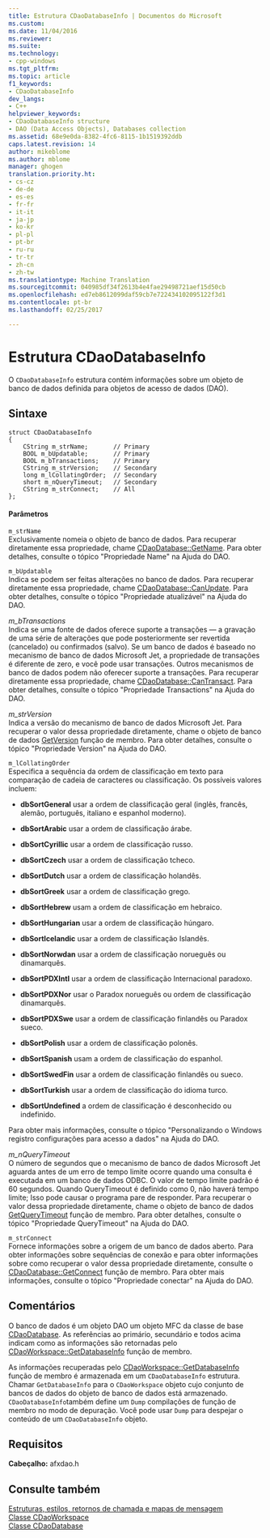 ```yaml
---
title: Estrutura CDaoDatabaseInfo | Documentos do Microsoft
ms.custom: 
ms.date: 11/04/2016
ms.reviewer: 
ms.suite: 
ms.technology:
- cpp-windows
ms.tgt_pltfrm: 
ms.topic: article
f1_keywords:
- CDaoDatabaseInfo
dev_langs:
- C++
helpviewer_keywords:
- CDaoDatabaseInfo structure
- DAO (Data Access Objects), Databases collection
ms.assetid: 68e9e0da-8382-4fc6-8115-1b1519392ddb
caps.latest.revision: 14
author: mikeblome
ms.author: mblome
manager: ghogen
translation.priority.ht:
- cs-cz
- de-de
- es-es
- fr-fr
- it-it
- ja-jp
- ko-kr
- pl-pl
- pt-br
- ru-ru
- tr-tr
- zh-cn
- zh-tw
ms.translationtype: Machine Translation
ms.sourcegitcommit: 040985df34f2613b4e4fae29498721aef15d50cb
ms.openlocfilehash: ed7eb8612099daf59cb7e722434102095122f3d1
ms.contentlocale: pt-br
ms.lasthandoff: 02/25/2017

---
```

# <a name="cdaodatabaseinfo-structure"></a>Estrutura CDaoDatabaseInfo
O `CDaoDatabaseInfo` estrutura contém informações sobre um objeto de banco de dados definida para objetos de acesso de dados (DAO).  
  
## <a name="syntax"></a>Sintaxe  
  
```  
struct CDaoDatabaseInfo  
{  
    CString m_strName;       // Primary  
    BOOL m_bUpdatable;       // Primary  
    BOOL m_bTransactions;    // Primary  
    CString m_strVersion;    // Secondary  
    long m_lCollatingOrder;  // Secondary  
    short m_nQueryTimeout;   // Secondary  
    CString m_strConnect;    // All  
};  
```  
  
#### <a name="parameters"></a>Parâmetros  
 `m_strName`  
 Exclusivamente nomeia o objeto de banco de dados. Para recuperar diretamente essa propriedade, chame [CDaoDatabase::GetName](../../mfc/reference/cdaodatabase-class.md#getname). Para obter detalhes, consulte o tópico "Propriedade Name" na Ajuda do DAO.  
  
 `m_bUpdatable`  
 Indica se podem ser feitas alterações no banco de dados. Para recuperar diretamente essa propriedade, chame [CDaoDatabase::CanUpdate](../../mfc/reference/cdaodatabase-class.md#canupdate). Para obter detalhes, consulte o tópico "Propriedade atualizável" na Ajuda do DAO.  
  
 *m_bTransactions*  
 Indica se uma fonte de dados oferece suporte a transações — a gravação de uma série de alterações que pode posteriormente ser revertida (cancelado) ou confirmados (salvo). Se um banco de dados é baseado no mecanismo de banco de dados Microsoft Jet, a propriedade de transações é diferente de zero, e você pode usar transações. Outros mecanismos de banco de dados podem não oferecer suporte a transações. Para recuperar diretamente essa propriedade, chame [CDaoDatabase::CanTransact](../../mfc/reference/cdaodatabase-class.md#cantransact). Para obter detalhes, consulte o tópico "Propriedade Transactions" na Ajuda do DAO.  
  
 *m_strVersion*  
 Indica a versão do mecanismo de banco de dados Microsoft Jet. Para recuperar o valor dessa propriedade diretamente, chame o objeto de banco de dados [GetVersion](../../mfc/reference/cdaodatabase-class.md#getversion) função de membro. Para obter detalhes, consulte o tópico "Propriedade Version" na Ajuda do DAO.  
  
 `m_lCollatingOrder`  
 Especifica a sequência da ordem de classificação em texto para comparação de cadeia de caracteres ou classificação. Os possíveis valores incluem:  
  
- **dbSortGeneral** usar a ordem de classificação geral (inglês, francês, alemão, português, italiano e espanhol moderno).  
  
- **dbSortArabic** usar a ordem de classificação árabe.  
  
- **dbSortCyrillic** usar a ordem de classificação russo.  
  
- **dbSortCzech** usar a ordem de classificação tcheco.  
  
- **dbSortDutch** usar a ordem de classificação holandês.  
  
- **dbSortGreek** usar a ordem de classificação grego.  
  
- **dbSortHebrew** usam a ordem de classificação em hebraico.  
  
- **dbSortHungarian** usar a ordem de classificação húngaro.  
  
- **dbSortIcelandic** usar a ordem de classificação Islandês.  
  
- **dbSortNorwdan** usar a ordem de classificação norueguês ou dinamarquês.  
  
- **dbSortPDXIntl** usar a ordem de classificação Internacional paradoxo.  
  
- **dbSortPDXNor** usar o Paradox norueguês ou ordem de classificação dinamarquês.  
  
- **dbSortPDXSwe** usar a ordem de classificação finlandês ou Paradox sueco.  
  
- **dbSortPolish** usar a ordem de classificação polonês.  
  
- **dbSortSpanish** usam a ordem de classificação do espanhol.  
  
- **dbSortSwedFin** usar a ordem de classificação finlandês ou sueco.  
  
- **dbSortTurkish** usar a ordem de classificação do idioma turco.  
  
- **dbSortUndefined** a ordem de classificação é desconhecido ou indefinido.  
  
 Para obter mais informações, consulte o tópico "Personalizando o Windows registro configurações para acesso a dados" na Ajuda do DAO.  
  
 *m_nQueryTimeout*  
 O número de segundos que o mecanismo de banco de dados Microsoft Jet aguarda antes de um erro de tempo limite ocorre quando uma consulta é executada em um banco de dados ODBC. O valor de tempo limite padrão é 60 segundos. Quando QueryTimeout é definido como 0, não haverá tempo limite; Isso pode causar o programa pare de responder. Para recuperar o valor dessa propriedade diretamente, chame o objeto de banco de dados [GetQueryTimeout](../../mfc/reference/cdaodatabase-class.md#getquerytimeout) função de membro. Para obter detalhes, consulte o tópico "Propriedade QueryTimeout" na Ajuda do DAO.  
  
 `m_strConnect`  
 Fornece informações sobre a origem de um banco de dados aberto. Para obter informações sobre sequências de conexão e para obter informações sobre como recuperar o valor dessa propriedade diretamente, consulte o [CDaoDatabase::GetConnect](../../mfc/reference/cdaodatabase-class.md#getconnect) função de membro. Para obter mais informações, consulte o tópico "Propriedade conectar" na Ajuda do DAO.  
  
## <a name="remarks"></a>Comentários  
 O banco de dados é um objeto DAO um objeto MFC da classe de base [CDaoDatabase](../../mfc/reference/cdaodatabase-class.md). As referências ao primário, secundário e todos acima indicam como as informações são retornadas pelo [CDaoWorkspace::GetDatabaseInfo](../../mfc/reference/cdaoworkspace-class.md#getdatabaseinfo) função de membro.  
  
 As informações recuperadas pelo [CDaoWorkspace::GetDatabaseInfo](../../mfc/reference/cdaoworkspace-class.md#getdatabaseinfo) função de membro é armazenada em um `CDaoDatabaseInfo` estrutura. Chamar `GetDatabaseInfo` para o `CDaoWorkspace` objeto cujo conjunto de bancos de dados do objeto de banco de dados está armazenado. `CDaoDatabaseInfo`também define um `Dump` compilações de função de membro no modo de depuração. Você pode usar `Dump` para despejar o conteúdo de um `CDaoDatabaseInfo` objeto.  
  
## <a name="requirements"></a>Requisitos  
 **Cabeçalho:** afxdao.h  
  
## <a name="see-also"></a>Consulte também  
 [Estruturas, estilos, retornos de chamada e mapas de mensagem](../../mfc/reference/structures-styles-callbacks-and-message-maps.md)   
 [Classe CDaoWorkspace](../../mfc/reference/cdaoworkspace-class.md)   
 [Classe CDaoDatabase](../../mfc/reference/cdaodatabase-class.md)


